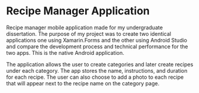 # Recipe Manager Application

Recipe manager mobile application made for my undergraduate dissertation. The purpose of my project was to create two identical
applications one using Xamarin.Forms and the other using Android Studio and compare the development process and technical 
performance for the two apps. This is the native Android application.

The application allows the user to create categories and later create recipes under each category. The app stores the name,
instructions, and duration for each recipe. The user can also choose to add a photo to each recipe that will appear next to 
the recipe name on the category page.
